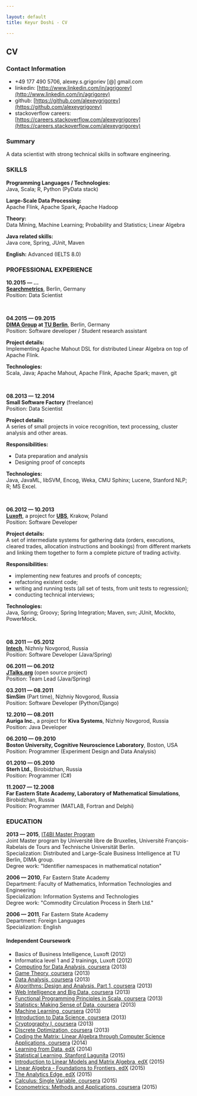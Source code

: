 ```yaml
---

layout: default
title: Keyur Doshi - CV

---
```



## CV

### Contact Information

- +49 177 490 5706, alexey.s.grigoriev [@] gmail.com
- linkedin: [http://www.linkedin.com/in/agrigorev](http://www.linkedin.com/in/agrigorev)
- github: [https://github.com/alexeygrigorev](https://github.com/alexeygrigorev)
- stackoverflow careers: [https://careers.stackoverflow.com/alexeygrigorev](https://careers.stackoverflow.com/alexeygrigorev)

### Summary

A data scientist with strong technical skills in software engineering.


### SKILLS

<strong>Programming Languages / Technologies:</strong> <br/>
Java, Scala; R, Python (PyData stack)<br/>

<strong>Large-Scale Data Processing:</strong> <br/>
Apache Flink, Apache Spark, Apache Hadoop<br/>

<strong>Theory:</strong> <br/>
Data Mining, Machine Learning; Probability and Statistics; Linear Algebra<br/>

<strong>Java related skills:</strong> <br/>
Java core, Spring, JUnit, Maven<br/>

<strong>English:</strong> Advanced (IELTS 8.0)<br/>


### PROFESSIONAL EXPERIENCE

<strong>10.2015 &mdash; ...</strong><br/>
<strong>[Searchmetrics](http://www.searchmetrics.com)</strong>, Berlin, Germany<br/>
Position: Data Scientist<br/>

&nbsp;

<strong>04.2015 &mdash; 09.2015</strong><br/>
**[DIMA Group](http://www.dima.tu-berlin.de/) at [TU Berlin](http://www.tu-berlin.de/)**, Berlin, Germany<br/>
Position: Software developer / Student research assistant<br/>

<strong>Project details:</strong><br/>
Implementing Apache Mahout DSL for distributed Linear Algebra on top of Apache Flink. <br/>

<strong>Technologies:</strong><br/>
Scala, Java; Apache Mahout, Apache Flink, Apache Spark; maven, git<br/>



&nbsp;

<strong>08.2013 &mdash; 12.2014</strong><br/>
<strong>Small Software Factory</strong> (freelance)<br/>
Position: Data Scientist<br/>

<strong>Project details:</strong><br/>
A series of small projects in voice recognition, text processing, cluster analysis and other areas.

<strong>Responsibilities:</strong>

- Data preparation and analysis
- Designing proof of concepts


<strong>Technologies:</strong><br/>
Java, JavaML, libSVM, Encog, Weka, CMU Sphinx; Lucene, Stanford NLP; R; MS Excel. 



&nbsp;


<strong>06.2012 &mdash; 10.2013</strong><br/>
<strong>[Luxoft](http://www.luxoft.com/)</strong>, a project for 
<strong>[UBS](http://www.ubs.com/)</strong>, Krakow, Poland<br/>
Position: Software Developer<br/>

<strong>Project details:</strong><br/>
A set of intermediate systems for gathering data (orders, executions, cleared trades, allocation instructions and bookings) from different markets and linking them together to form a complete picture of trading activity.

<strong>Responsibilities:</strong><br/>

- implementing new features and proofs of concepts;
- refactoring existent code;
- writing and running tests (all set of tests, from unit tests to regression);
- conducting technical interviews;

<strong>Technologies:</strong><br/>
Java, Spring; Groovy; Spring Integration; Maven, svn; JUnit, Mockito, PowerMock. 

&nbsp;

<strong>08.2011 &mdash; 05.2012</strong><br/>
<strong>[Intech](http://intech-global.com/)</strong>, Nizhniy Novgorod, Russia<br/>
Position: Software Developer (Java/Spring)<br/>


<strong>06.2011 &mdash; 06.2012</strong><br/>
<strong>[JTalks.org](http://jtalks.org)</strong> (open source project)<br/>
Position: Team Lead (Java/Spring)<br/>


<strong>03.2011 &mdash; 08.2011</strong><br/>
<strong>SimSim</strong> (Part time), Nizhniy Novgorod, Russia<br/>
Position: Software Developer (Python/Django)<br/>


<strong>12.2010 &mdash; 08.2011</strong><br/>
<strong>Auriga Inc.</strong>, a project for <strong>Kiva Systems</strong>, Nizhniy Novgorod, Russia<br/>
Position: Java Developer<br/>

<strong>06.2010 &mdash; 09.2010</strong><br/>
<strong>Boston University, Cognitive Neuroscience Laboratory</strong>, Boston, USA<br/>
Position: Programmer (Experiment Design and Data Analysis)<br/>

<strong>01.2010 &mdash; 05.2010</strong><br/>
<strong>Sterh Ltd.</strong>, Birobidzhan, Russia<br/>
Position: Programmer (C#)<br/>


<strong>11.2007 &mdash; 12.2008</strong><br/>
<strong>Far Eastern State Academy, Laboratory of Mathematical Simulations</strong>, Birobidzhan, Russia<br/>
Position: Programmer (MATLAB, Fortran and Delphi)<br/>


### EDUCATION

**2013 &mdash; 2015**, [IT4BI Master Program](http://it4bi.univ-tours.fr/)<br/>
Joint Master program by Université libre de Bruxelles, Université François-Rabelais de Tours and 
Technische Universität Berlin.<br/>
Specialization: Distributed and Large-Scale Business Intelligence at TU Berlin, DIMA group.<br/>
Degree work: "Identifier namespaces in mathematical notation"<br/>

**2006 &mdash; 2010**, Far Eastern State Academy<br/>
Department: Faculty of Mathematics, Information Technologies and Engineering<br/>
Specialization: Information Systems and Technologies<br/>
Degree work: "Commodity Circulation Process in Sterh Ltd."<br/>

**2006 &mdash; 2011**, Far Eastern State Academy<br/>
Department: Foreign Languages<br/>
Specialization: English<br/>



#### Independent Coursework

- Basics of Business Intelligence, Luxoft (2012)
- Informatica level 1 and 2 trainings, Luxoft (2012)
- [Computing for Data Analysis, coursera](https://www.coursera.org/course/compdata) (2013)
- [Game Theory, coursera](https://www.coursera.org/course/gametheory) (2013)
- [Data Analysis, coursera](https://www.coursera.org/course/dataanalysis) (2013)
- [Algorithms: Design and Analysis, Part 1, coursera](https://www.coursera.org/course/algo) (2013)
- [Web Intelligence and Big Data, coursera](https://www.coursera.org/course/bigdata) (2013)
- [Functional Programming Principles in Scala, coursera](https://www.coursera.org/course/progfun) (2013)
- [Statistics: Making Sense of Data, coursera](https://www.coursera.org/course/introstats) (2013)
- [Machine Learning, coursera](https://www.coursera.org/course/ml) (2013)
- [Introduction to Data Science, coursera](https://www.coursera.org/course/datasci) (2013)
- [Cryptography I, coursera](https://www.coursera.org/course/crypto) (2013)
- [Discrete Optimization, coursera](https://www.coursera.org/course/optimization) (2013)
- [Coding the Matrix: Linear Algebra through Computer Science Applications, coursera](https://www.coursera.org/course/matrix) (2014)
- [Learning from Data, edX](https://www.edx.org/course/learning-data-caltechx-cs1156x) (2014)
- [Statistical Learning, Stanford Lagunita](https://lagunita.stanford.edu/courses/HumanitiesandScience/StatLearning/Winter2015/about) (2015)
- [Introduction to Linear Models and Matrix Algebra, edX](https://www.edx.org/course/introduction-linear-models-matrix-harvardx-ph525-2x) (2015)
- [Linear Algebra - Foundations to Frontiers, edX](https://www.edx.org/course/linear-algebra-foundations-frontiers-utaustinx-ut-5-02x) (2015)
- [The Analytics Edge, edX](https://www.edx.org/course/analytics-edge-mitx-15-071x-0) (2015)
- [Calculus: Single Variable, coursera](https://www.coursera.org/course/calcsing) (2015)
- [Econometrics: Methods and Applications, coursera](https://www.coursera.org/learn/erasmus-econometrics) (2015)


